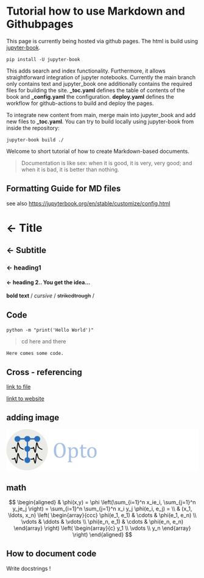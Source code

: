 # Tutorial how to use Markdown and Githubpages
This page is currently being hosted via github pages. The html is build using [jupyter-book](https://jupyterbook.org).

~~~~~~~~
pip install -U jupyter-book
~~~~~~~~

This adds search and index functionality. Furthermore, it allows straightforward integration of jupyter notebooks.
Currently the main branch only contains text and jupyter_book one additionally contains the required files for building the site.
**_toc.yaml** defines the table of contents of the book and **_config.yaml** the configuration.
**deploy.yaml** defines the workflow for github-actions to build and deploy the pages.

To integrate new content from main, merge main into jupyter_book and add new files to **_toc.yaml**.
You can try to build locally using jupyter-book from inside the repository:

~~~~~~~~
jupyter-book build ./
~~~~~~~~

Welcome to short tutorial of how to create Markdown-based documents.

> Documentation is like sex: when it is good, it is very, very good;
and when it is bad, it is better than nothing. 

## Formatting Guide for MD files
see also <https://jupyterbook.org/en/stable/customize/config.html>

# <- Title
## <- Subtitle
### <- heading1
#### <- heading 2.. You get the idea...

**bold text** / _cursive_ / ~~strikedtrough~~ / 

## Code
`
python -m "print('Hello World')"
`
> cd here and there
>

~~~~~~~~
Here comes some code.
~~~~~~~~


## Cross - referencing
[link to file](README.md)

[linkt to website](https://www.optophysiology.uni-freiburg.de/)

## adding image
![logo-optophysiology-light.svg](images/logo-optophysiology-light.svg)

## math

$$
\begin{aligned}
  & \phi(x,y) = \phi \left(\sum_{i=1}^n x_ie_i, \sum_{j=1}^n y_je_j \right)
  = \sum_{i=1}^n \sum_{j=1}^n x_i y_j \phi(e_i, e_j) = \\
  & (x_1, \ldots, x_n) \left( \begin{array}{ccc}
      \phi(e_1, e_1) & \cdots & \phi(e_1, e_n) \\
      \vdots & \ddots & \vdots \\
      \phi(e_n, e_1) & \cdots & \phi(e_n, e_n)
    \end{array} \right)
  \left( \begin{array}{c}
      y_1 \\
      \vdots \\
      y_n
    \end{array} \right)
\end{aligned}
$$

## How to document code
Write docstrings ! 

